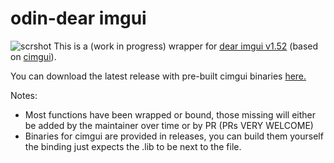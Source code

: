# odin-dear imgui
![scrshot](https://i.imgur.com/nOA6iSl.png)
This is a (work in progress) wrapper for [dear imgui v1.52](https://github.com/ocornut/imgui) (based on [cimgui](https://github.com/Extrawurst/cimgui)).

You can download the latest release with pre-built cimgui binaries [here.](https://github.com/ThisDrunkDane/odin-dear_imgui/releases/latest)

Notes:
* Most functions have been wrapped or bound, those missing will either be added by the maintainer over time or by PR (PRs VERY WELCOME)
* Binaries for cimgui are provided in releases, you can build them yourself the binding just expects the .lib to be next to the file.

